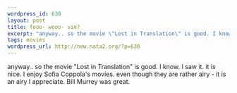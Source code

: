 ```yaml
--- 
wordpress_id: 630
layout: post
title: fooo- wooo- vie?
excerpt: "anyway.. so the movie \"Lost in Translation\" is good. I know. I saw it. it is nice. I enjoy Sofia Coppola's movies. even though they are rather airy - it is an airy I appreciate. Bill Murrey was great. "
tags: movies
wordpress_url: http://new.nata2.org/?p=630
---
```

anyway.. so the movie "Lost in Translation" is good. I know. I saw it. it is nice. I enjoy Sofia Coppola's movies. even though they are rather airy - it is an airy I appreciate. Bill Murrey was great. 

